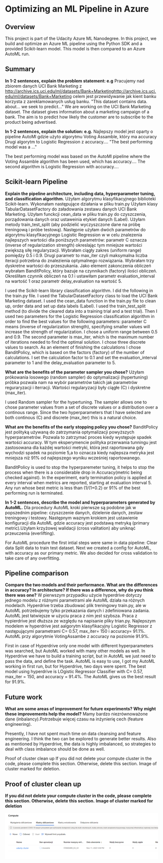 # Optimizing an ML Pipeline in Azure

## Overview
This project is part of the Udacity Azure ML Nanodegree.
In this project, we build and optimize an Azure ML pipeline using the Python SDK and a provided Scikit-learn model.
This model is then compared to an Azure AutoML run.

## Summary
**In 1-2 sentences, explain the problem statement: e.g** Pracujemy nad zbiorem danych UCI Bank Marketing z http://archive.ics.uci.edu/ml/datasets/Bank+Marketinghttp://archive.ics.uci.edu/ml/datasets/Bank+Marketing celem jest przewidywanie jak kient banku korzysta z zareklamowanych usług banku.   "This dataset contains data. about... we seek to predict..."
We are working on the UCI Bank Marketing dataset. The dataset gives information about a marketing campaign of a bank. The aim is to predict how likely the customer are to subscribe to the product being advertised.

**In 1-2 sentences, explain the solution: e.g.**
Najlepszy model jest oparty o pipeline AutoMl gdzie użyto algorytmu Voting Assamble, który ma accuracy Drugi algorytm to Logistic Regression z accuracy.... "The best performing model was a ..."

The best performing model was based on the AutoMl pipeline where the Voting Assamble algorithm has been used, which has accuracy.... The second algorithm is Logistic Regression with accuracy....

## Scikit-learn Pipeline
**Explain the pipeline architecture, including data, hyperparameter tuning, and classification algorithm.**
Użyłam  algorytmu klasyfikacyjnego biblioteki Scikit-learn. Wykonałam następujące działania w pliku train.py
Użyłam klasy TabularDatasetFactory do załadowania zestawu danych UCI Bank Marketing. Użyłam funckcji cean_data w pliku train.py do czyszczenia, porządowania danych oraz ustaweinia etykiet danych (Label). 
Użyłam metody train_test_split (aby podzielić wyczyszczone dane na próbę treningową i próbe testową). Następnie użyłam dwóch parametrów do algorytmu klasyfikacyjnego Logistic Regression w w celu znalezenia najlepszych wartości dla poniższych parametrów: parametr C oznacza (inverse of regularization strength) okreslając tym mniejsze wartości zwiększą siłę regularyzacji.
Wybrałam ciągły zakres (uniform range) pomiędzy 0.5 i 0.9. Drugi parametr to max_iter czyli maksymalna liczba iteracji potrzebna do znalezienia optymalnego rozwiązania.
Wybrałam trzy dyskretne wartości do przeszukania. Jako element zakonczenia obliczeń wybrałam BanditPolicy, który bazuje na czynnikach (factory) ilości obliczeń. 
Określiłam czynnik obliczeń na 0.1 i ustawiłam parametr evaluation_interval na wartość 1 oraz parametr delay_evaluation na wartość 5.

I used the Scikit-learn library classification algorithm. I did the following in the train.py file.
I used the TabularDatasetFactory class to load the UCI Bank Marketing dataset. I used the cean_data function in the train.py file to clean up, order data and set up data labels (Label).
I used the train_test_split method (to divide the cleared data into a training trial and a test trial). Then I used two parameters for the Logistic Regression classification algorithm in order to find the best values for the following parameters: parameter C means (inverse of regularization strength), specifying smaller values will increase the strength of regularization.
I chose a uniform range between 0.5 and 0.9. The second parameter is max_iter, which is the maximum number of iterations needed to find the optimal solution.
I chose three discrete values to search. As an element of finishing the calculations I chose BanditPolicy, which is based on the factors (factory) of the number of calculations.
I set the calculation factor to 0.1 and set the evaluation_interval parameter to 1 and the delay_evaluation parameter to 5.



**What are the benefits of the parameter sampler you chose?**
Użyłam prókowania losowego (random sampler) do optymalizacji (hypertuning) próbka pozwala nam na wybór parametrów takich jak parametrów reguraryzacji i iterracji. 
Wartości regularyzacji były ciągłe (C) i dyskretne (max_iter).

I used Random sampler for the hypertuning. The sampler allows one to chose parameter values from a set of discrete values or a distribution over a continous range. Since the two hyperparameters that I have selected are both continous (C) and discrete (max_iter) this is a natural choice.

**What are the benefits of the early stopping policy you chose?**
BanditPolicy jest polityką używaną do zatrzymania optymalizacji powyższych hyperparametrów. Pozwala to zatrzymać proces kiedy występuje spadek wartości accuracy.
W tym eksperymencie polityka przerwania tunningu jest zastosowana dla każdej wartości metryki, która jest raportowana gdy wychodzi spadek na poziomie 5,a to oznacza kiedy najlepsza metryka jest mniejsza niż 91% od najlepszego wyniku wcześniej raportowanego.

BanditPolicy is used to stop the hyperparemeter tuning, it helps to stop the process when there is a considerable drop in Accuracy(metric being checked against). In the experiment, early termination policy is applied at every interval when metrics are reported, starting at evaluation interval 5. Any run whose best metric is less than (1/(1+0.2) or 91% of the best performing run is terminated.

**In 1-2 sentences, describe the model and hyperparameters generated by AutoML.**
 Dla procedury AutoML kroki pierwsze są podobne jak w popszednim pipeline: czyszczenie danych, dzielenie danych, zestaw treningowy i testowy. Następnym waznym krokiem jest ustawienie konfiguracji dla AutoML gdzie accuracy jest podstawą metryką (primary metric).Użyłam krzyżowej walidacji (cross valitation) aby uniknąć przeuczenia (everlifting).
 
 For AutoML procedure the first intial steps were same in data pipeline: Clear data Split data to train test dataset. Next we created a config for AutoML, with accuracy as our primary metric. We also decided for cross validation to take care of any overfitting.

## Pipeline comparison
**Compare the two models and their performance. What are the differences in accuracy? In architecture? If there was a difference, why do you think there was one?**
W pierwszym przypadku użycie hyperdrive dotyczy jednego modelu z różnymi parametrami ale AutoML działa na różnych modelach. Hyperdrive trzeba zbudować plik treningowy train.py, ale w AutoML potrzebujemy tylko przekazania danych i zdefiniowana zadania. AutoML jest łatwiejsze w użyciu praca z nim jest szybsza. Praca z hypierdrive jest dłuższa ze względu  na napisanie pliky trian.py.
Najlepszym modelem w hyperdrive jest aalgorytm klasyfikacyjny Logistic Regressor z następującymi parametrami C= 0.57, max_iter= 150 i accuracy= 91.1%.
AutoML przy algorytmie VotingAssambe z accuracy na poziomie 91.9%.

First in case of Hyperdrive only one model with different hyperparameters was searched, but AutoML worked with many other models as well. In Hyperdrive we have to build a training script, but in AutoML we just need to pass the data, and define the task. AutoML is easy to use, I got my AutoML working in first run, but for Hyperdrive, two days were spent. The best model using hyperdrive is LOgistic Regressor Classifier with C= 0.57, max_iter = 150, and accuracy = 91.4%. The AutoML gives us the best result for 91.9%.


## Future work
**What are some areas of improvement for future experiments? Why might these improvements help the model?**
Mamy bardzo niezrównoważone dane (inbalancy).Potrzebuje więcej czasu na inżynierię cech (feature engineering).

Presently, I have not spent much time on data cleansing and feature engineering. I think the two can be explored to generate better results. Also as mentioned by Hyperdrive, the data is highly imbalanced, so strategies to deal with class imbalance should be done as well.

Proof of cluster clean up If you did not delete your compute cluster in the code, please complete this section. Otherwise, delete this section. Image of cluster marked for deletion.

## Proof of cluster clean up
**If you did not delete your compute cluster in the code, please complete this section. Otherwise, delete this section.**
**Image of cluster marked for deletion**

![zamykanie computing clustering](https://raw.githubusercontent.com/Elaissa/nd00333_AZMLND_Optimizing_a_Pipeline_in_Azure-Starter_Files/master/Zrzut%20ekranu%20(94).png)
